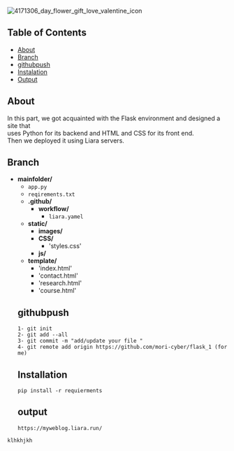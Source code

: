 ![4171306_day_flower_gift_love_valentine_icon](https://github.com/mori-cyber/flask_1/assets/65276280/49b41ad6-daf6-48a5-a23d-c18a50b433e7)
## Table of Contents
- [About](#About)
- [Branch](#Branch)
- [githubpush](#githubpush)
- [Instalation](#Installation)
- [Output](#Output)

## About
In this part, we got acquainted with the Flask environment and designed a site that <br> uses Python for its backend and HTML and CSS for its front end.<br> Then we deployed it using Liara servers.
<br>
## Branch <br>
- **mainfolder/** 
  - `app.py`
  - `reqirements.txt`
  - **.github/**
    - **workflow/**
       - `liara.yamel`
  - **static/**
      - **images/**
      - **CSS/**
        - 'styles.css' 
      - **js/**
  - **template/**
    - 'index.html'
    - 'contact.html'
    - 'research.html'
    - 'course.html'
  ## githubpush
  ```
  1- git init
  2- git add --all
  3- git commit -m "add/update your file "
  4- git remote add origin https://github.com/mori-cyber/flask_1 (for me)
  ```
  ## Installation
  ```
  pip install -r requierments
  ```
  ## output
  ```
  https://myweblog.liara.run/

  ```
  
```
klhkhjkh
```
  
  


  

